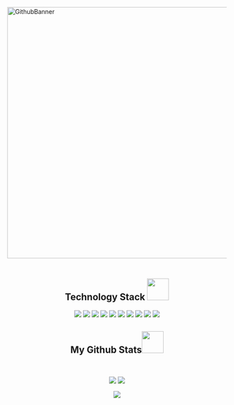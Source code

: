 <p align="center">


</p align="center">
<img width="1024" height="576" alt="GithubBanner" src="https://github.com/user-attachments/assets/0fcbdff7-a324-48ac-9bcc-13daab934eb5" />


</br>
</br>



<h2 align="center">Technology Stack <img src="https://github.com/ritik307/ritik307/blob/main/images/laptop.gif" width="50"></h2>

<p align="center">
<img src="https://img.shields.io/badge/-HTML5-E34F26?style=flat-square&logo=html5&logoColor=white"/>
<img src="https://img.shields.io/badge/-CSS3-1572B6?style=flat-square&logo=css3"/>
<img src="https://img.shields.io/badge/-Bootstrap-563D7C?style=flat-square&logo=bootstrap"/>
<img src="https://img.shields.io/badge/-JavaScript-black?style=flat-square&logo=javascript"/>
<img src="https://img.shields.io/badge/-Nodejs-black?style=flat-square&logo=Node.js"/>
<img src="https://img.shields.io/badge/-React-black?style=flat-square&logo=react"/>
<img src="https://img.shields.io/badge/-MongoDB-black?style=flat-square&logo=mongodb"/>
<img src="https://img.shields.io/badge/-MySQL-black?style=flat-square&logo=mysql"/>
<img src="https://img.shields.io/badge/-Git-black?style=flat-square&logo=git"/>
<img src="https://img.shields.io/badge/-GitHub-black?style=flat-square&logo=github"/>
</p>


<h2 align="center">
  My Github Stats<img src="https://media.giphy.com/media/VgCDAzcKvsR6OM0uWg/giphy.gif" width="50">
</h2>
 
<br>

<p align = "center">
  <img  src = "https://github-readme-stats.vercel.app/api?username=ritesh423&show_icons=true&theme=radical&line_height=27">
  <img src = "https://github-readme-stats.vercel.app/api/top-langs/?username=ritesh423&hide=html,css,javascript,hsl&theme=radical">
</p>

<p align = "center">
 <img  src="https://github-readme-streak-stats.herokuapp.com/?user=ritesh423&show_icons=true&locale=en&layout=compact&theme=radical&line_height=0" />
</p> 

